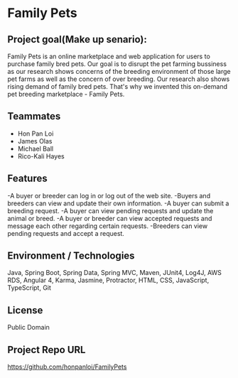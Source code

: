 # Family Pets

## Project goal(Make up senario):
  Family Pets is an online marketplace and web application for users to purchase family bred pets. Our goal is to disrupt the pet farming bussiness as our research shows concerns of the breeding environment of those large pet farms as well as the concern of over breeding. Our research also shows rising demand of family bred pets. That's why we invented this on-demand pet breeding marketplace - Family Pets.

## Teammates
- Hon Pan Loi
- James Olas
- Michael Ball
- Rico-Kali Hayes

## Features
-A buyer or breeder can log in or log out of the web site.
-Buyers and breeders can view and update their own information.
-A buyer can submit a breeding request.
-A buyer can view pending requests and update the animal or breed.
-A buyer or breeder can view accepted requests and message each other regarding certain requests.
-Breeders can view pending requests and accept a request.


## Environment / Technologies
Java, Spring Boot, Spring Data, Spring MVC, Maven, JUnit4, Log4J, AWS RDS, Angular 4, Karma, Jasmine, Protractor, HTML, CSS, JavaScript, TypeScript, Git

## License
Public Domain

## Project Repo URL
https://github.com/honpanloi/FamilyPets
